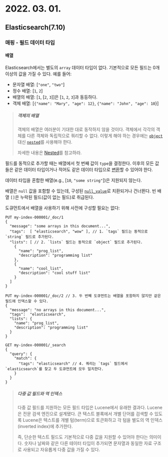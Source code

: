 # 2022. 03. 01.

## Elasticsearch(7.10)

### 매핑 - 필드 데이터 타입

#### 배열

Elasticsearch에서는 별도의 `array` 데이터 타입이 없다. 기본적으로 모든 필드는 0개 이상의 값을 가질 수 있다. 예를 들어:

* 문자열 배열: [`"one"`, `"two"`]
* 정수 배열: [`1`, `2`]
* 배열의 배열: [`1`, [`2`, `3`]]은 [`1`, `2`, `3`]과 동등하다.
* 객체 배열: [`{"name": "Mary", "age": 12}`, `{"name": "John", "age": 10`}]

> ##### 객체의 배열
>
> 객체의 배열은 여러분이 기대한 대로 동작하지 않을 것이다. 객체에서 각각의 객체를 다른 객체와 독립적으로 쿼리할 수 없다. 이렇게 해야 하는 경우에는 [`object`][data-type-object] 대신 [`nested`][data-type-nested]를 사용해야 한다.
>
> 자세한 내용은 [Nested][data-type-nested]를 참고하라.

필드를 동적으로 추가할 때는 배열에서 첫 번째 값이 `type`을 결정한다. 이후의 모든 값들은 같은 데이터 타입이거나 적어도 같은 데이터 타입으로 [변환][coerce]할 수 있어야 한다.

데이터 타입을 혼합한 배열(e.g., [`10`, `"some string"`])은 지원되지 않는다.

배열은 `null` 값을 포함할 수 있는데, 구성된 [`null_value`][null-value]로 치환되거나 건너뛴다. 빈 배열 `[]`은 누락된 필드(값이 없는 필드)로 취급된다.

도큐먼트에서 배열을 사용하기 위해 사전에 구성할 필요는 없다:

```http
PUT my-index-000001/_doc/1
{
  "message": "some arrays in this document...",
  "tags":  [ "elasticsearch", "wow" ], // 1. `tags` 필드는 동적으로 `string` 필드로 추가된다.
  "lists": [ // 2. `lists` 필드는 동적으로 `object` 필드로 추가된다.
    {
      "name": "prog_list",
      "description": "programming list"
    },
    {
      "name": "cool_list",
      "description": "cool stuff list"
    }
  ]
}

PUT my-index-000001/_doc/2 // 3. 두 번째 도큐먼트는 배열을 포함하지 않지만 같은 필드에 인덱스할 수 있다.
{
  "message": "no arrays in this document...",
  "tags":  "elasticsearch",
  "lists": {
    "name": "prog_list",
    "description": "programming list"
  }
}

GET my-index-000001/_search
{
  "query": {
    "match": {
      "tags": "elasticsearch" // 4. 쿼리는 `tags` 필드에서 `elasticsearch`를 찾고 두 도큐먼트에 모두 일치한다.
    }
  }
}
```

> ##### 다중 값 필드와 역 인덱스
>
> 다중 값 필드를 지원하는 모든 필드 타입은 Lucene에서 유래한 결과다. Lucene은 전문 검색 엔진으로 설계됐다. 큰 텍스트 블록에서 개별 단어를 검색할 수 있도록 Lucene은 텍스트를 개별 텀(term)으로 토큰화하고 각 텀을 별도의 역 인덱스(inverted index)에 추가한다.
>
> 즉, 단순한 텍스트 필드도 기본적으로 다중 값을 지원할 수 있어야 한다는 의미이다. 숫자나 날짜와 같은 다른 테이터 타입이 추가되면 문자열과 동일한 자료 구조로 사용되고 자유롭게 다중 값을 가질 수 있다.



[data-type-object]: https://www.elastic.co/guide/en/elasticsearch/reference/7.10/object.html
[data-type-nested]: https://www.elastic.co/guide/en/elasticsearch/reference/7.10/nested.html
[coerce]: https://www.elastic.co/guide/en/elasticsearch/reference/7.10/coerce.html
[null-value]: https://www.elastic.co/guide/en/elasticsearch/reference/7.10/null-value.html